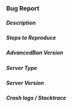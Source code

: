 <!-- PLEASE MAKE SURE YOU ARE USING THE LATEST VERSION OF THE PLUGIN -->
### Bug Report
##### Description
<!-- Precise description of the issue -->

##### Steps to Reproduce
<!-- Exact steps to reproduce the problem. 1. 2. 3. -->

##### AdvancedBan Version
<!-- Use /advancedban to obtain the version -->

##### Server Type
<!-- Bukkit/Bungeecord/Nukkit -->

##### Server Version
<!-- Retrieve from /ver command -->

##### Crash logs / Stacktrace
<!-- PLEASE DO NOT PASTE YOUR ERROR HERE. Use https://pastebin.com -->